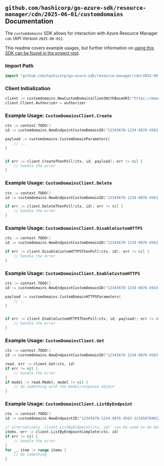 
## `github.com/hashicorp/go-azure-sdk/resource-manager/cdn/2025-06-01/customdomains` Documentation

The `customdomains` SDK allows for interaction with Azure Resource Manager `cdn` (API Version `2025-06-01`).

This readme covers example usages, but further information on [using this SDK can be found in the project root](https://github.com/hashicorp/go-azure-sdk/tree/main/docs).

### Import Path

```go
import "github.com/hashicorp/go-azure-sdk/resource-manager/cdn/2025-06-01/customdomains"
```


### Client Initialization

```go
client := customdomains.NewCustomDomainsClientWithBaseURI("https://management.azure.com")
client.Client.Authorizer = authorizer
```


### Example Usage: `CustomDomainsClient.Create`

```go
ctx := context.TODO()
id := customdomains.NewEndpointCustomDomainID("12345678-1234-9876-4563-123456789012", "example-resource-group", "profileName", "endpointName", "customDomainName")

payload := customdomains.CustomDomainParameters{
	// ...
}


if err := client.CreateThenPoll(ctx, id, payload); err != nil {
	// handle the error
}
```


### Example Usage: `CustomDomainsClient.Delete`

```go
ctx := context.TODO()
id := customdomains.NewEndpointCustomDomainID("12345678-1234-9876-4563-123456789012", "example-resource-group", "profileName", "endpointName", "customDomainName")

if err := client.DeleteThenPoll(ctx, id); err != nil {
	// handle the error
}
```


### Example Usage: `CustomDomainsClient.DisableCustomHTTPS`

```go
ctx := context.TODO()
id := customdomains.NewEndpointCustomDomainID("12345678-1234-9876-4563-123456789012", "example-resource-group", "profileName", "endpointName", "customDomainName")

if err := client.DisableCustomHTTPSThenPoll(ctx, id); err != nil {
	// handle the error
}
```


### Example Usage: `CustomDomainsClient.EnableCustomHTTPS`

```go
ctx := context.TODO()
id := customdomains.NewEndpointCustomDomainID("12345678-1234-9876-4563-123456789012", "example-resource-group", "profileName", "endpointName", "customDomainName")

payload := customdomains.CustomDomainHTTPSParameters{
	// ...
}


if err := client.EnableCustomHTTPSThenPoll(ctx, id, payload); err != nil {
	// handle the error
}
```


### Example Usage: `CustomDomainsClient.Get`

```go
ctx := context.TODO()
id := customdomains.NewEndpointCustomDomainID("12345678-1234-9876-4563-123456789012", "example-resource-group", "profileName", "endpointName", "customDomainName")

read, err := client.Get(ctx, id)
if err != nil {
	// handle the error
}
if model := read.Model; model != nil {
	// do something with the model/response object
}
```


### Example Usage: `CustomDomainsClient.ListByEndpoint`

```go
ctx := context.TODO()
id := customdomains.NewEndpointID("12345678-1234-9876-4563-123456789012", "example-resource-group", "profileName", "endpointName")

// alternatively `client.ListByEndpoint(ctx, id)` can be used to do batched pagination
items, err := client.ListByEndpointComplete(ctx, id)
if err != nil {
	// handle the error
}
for _, item := range items {
	// do something
}
```

